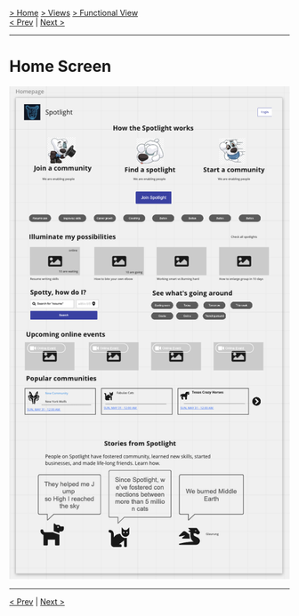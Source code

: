 [> Home](../../README.md) [> Views](../README.md)  [> Functional View](README.md)  
[< Prev](../README.md)  |  [Next >](../4.2.EventStorming/README.md)

---
# Home Screen

<img src="../../assets/images/design-screen-web-home-screen.png" alt="Design screen Home Screen Networking">

---
[< Prev](../README.md)  |  [Next >](../4.2.EventStorming/README.md)
